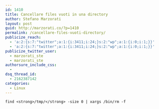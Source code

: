 ```yaml
---
id: 1410
title: Cancellare files vuoti in una directory
author: Stefano Marzorati
layout: post
guid: http://marzorati.co/?p=1410
permalink: /cancellare-files-vuoti-directory/
publicize_reach:
  - 'a:2:{s:7:"twitter";a:1:{i:3411;i:24;}s:2:"wp";a:1:{i:0;i:1;}}'
  - 'a:2:{s:7:"twitter";a:1:{i:3411;i:24;}s:2:"wp";a:1:{i:0;i:1;}}'
publicize_twitter_user:
  - marzorati_ste
  - marzorati_ste
authorsure_include_css:
  - 
dsq_thread_id:
  - 2162387142
categories:
  - Linux
---
```

`find <strong>/tmp/</strong> -size 0 | xargs /bin/rm -f`